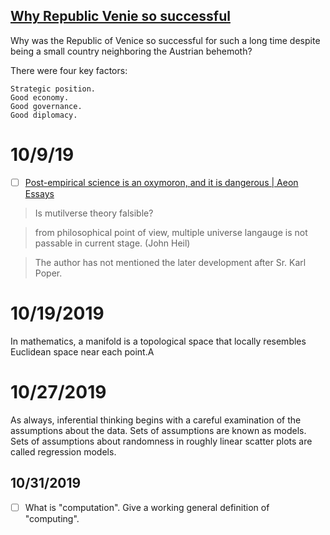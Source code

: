 ##  [Why Republic Venie so successful](https://www.quora.com/Why-was-the-Republic-of-Venice-so-successful-for-such-a-long-time-despite-being-a-small-country-neighboring-the-Austrian-behemoth)



Why was the Republic of Venice so successful for such a long time despite being a small country neighboring the Austrian behemoth?

There were four key factors:

    Strategic position.
    Good economy.
    Good governance.
    Good diplomacy.




# 10/9/19

- [ ] [Post-empirical science is an oxymoron, and it is dangerous | Aeon Essays](https://aeon.co/essays/post-empirical-science-is-an-oxymoron-and-it-is-dangerous)

> Is mutilverse theory falsible?

> from philosophical point of view, multiple universe langauge is not passable in current stage. (John Heil)

> The author has not mentioned the later development after Sr. Karl Poper.



# 10/19/2019

In mathematics, a manifold is a topological space that locally resembles Euclidean space near each point.A



# 10/27/2019

As always, inferential thinking begins with a careful examination of the assumptions about the data. Sets of assumptions are known as models. Sets of assumptions about randomness in roughly linear scatter plots are called regression models.



## 10/31/2019

- [ ] What is "computation". Give a working general definition of "computing".


